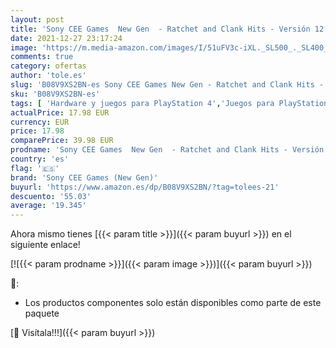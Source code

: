```yaml
---
layout: post
title: 'Sony CEE Games  New Gen  - Ratchet and Clank Hits - Versión 12 + Gran Turismo Sport Playstation Hits'
date: 2021-12-27 23:17:24
image: 'https://m.media-amazon.com/images/I/51uFV3c-iXL._SL500_._SL400_.jpg'
comments: true
category: ofertas
author: 'tole.es'
slug: 'B08V9XS2BN-es Sony CEE Games New Gen - Ratchet and Clank Hits - Versión...'
sku: 'B08V9XS2BN-es'
tags: [ 'Hardware y juegos para PlayStation 4','Juegos para PlayStation 4','Videojuegos','playstation','sony cee games (new gen)', ]
actualPrice: 17.98 EUR
currency: EUR
price: 17.98
comparePrice: 39.98 EUR
prodname: 'Sony CEE Games  New Gen  - Ratchet and Clank Hits - Versión 12 + Gran Turismo Sport Playstation Hits'
country: 'es'
flag: '🇪🇸'
brand: 'Sony CEE Games (New Gen)'
buyurl: 'https://www.amazon.es/dp/B08V9XS2BN/?tag=tolees-21'
descuento: '55.03'
average: '19.345'
---
```


Ahora mismo tienes [{{< param title >}}]({{< param buyurl >}}) en el siguiente enlace!

[![{{< param prodname >}}]({{< param image >}})]({{< param buyurl >}})

🔎:

- Los productos componentes solo están disponibles como parte de este paquete

[🛒 Visítala!!!]({{< param buyurl >}})
